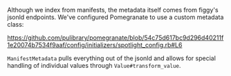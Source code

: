 Although we index from manifests, the metadata itself comes from figgy's jsonld endpoints. We've configured Pomegranate to use a custom metadata class:

https://github.com/pulibrary/pomegranate/blob/54c75d617bc9d296d40211f1e20074b7534f9aaf/config/initializers/spotlight_config.rb#L6

`ManifestMetadata` pulls everything out of the jsonld and allows for special handling of individual values through `Value#transform_value`. 